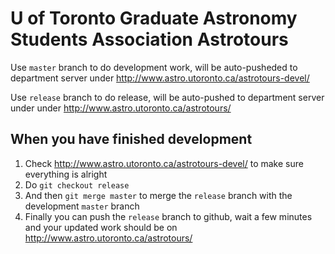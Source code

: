 # U of Toronto Graduate Astronomy Students Association Astrotours

Use ``master`` branch to do development work, will be auto-pusheded to department server under http://www.astro.utoronto.ca/astrotours-devel/

Use ``release`` branch to do release, will be auto-pushed to department server under under http://www.astro.utoronto.ca/astrotours/


## When you have finished development

1. Check http://www.astro.utoronto.ca/astrotours-devel/ to make sure everything is alright
1. Do ``git checkout release``
1. And then ``git merge master`` to merge the ``release`` branch with the development ``master`` branch
1. Finally you can push the ``release`` branch to github, wait a few minutes and your updated work should be on http://www.astro.utoronto.ca/astrotours/